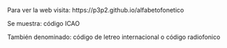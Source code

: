 <p>Para ver la web visita: https://p3p2.github.io/alfabetofonetico</p>
<p>Se muestra: código ICAO</p>
<p>También denominado: código de letreo internacional o código radiofonico</p>
